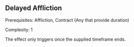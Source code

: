 ## Delayed Affliction
Prerequisites: Affliction, Contract (Any that provide duration)

Complexity: 1

The effect only triggers once the supplied timeframe ends.